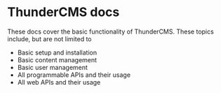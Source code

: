 # ThunderCMS docs

These docs cover the basic functionality of ThunderCMS.
These topics include, but are not limited to

- Basic setup and installation
- Basic content management
- Basic user management
- All programmable APIs and their usage
- All web APIs and their usage

